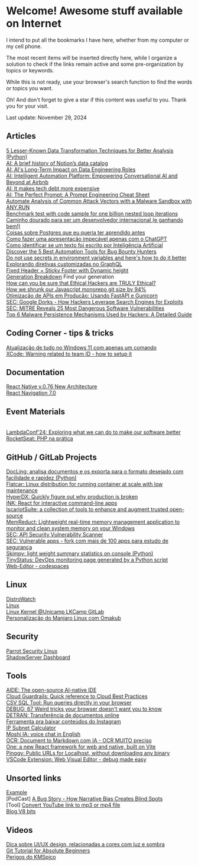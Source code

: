# Welcome! Awesome stuff available on Internet

I intend to put all the bookmarks I have here, whether from my computer or my cell phone.

The most recent items will be inserted directly here, while I organize a solution to check if the links remain active and some pre-organization by topics or keywords.

While this is not ready, use your browser's search function to find the words or topics you want.

Oh! And don't forget to give a star if this content was useful to you. Thank you for your visit.

Last update: November 29, 2024

## Articles
[5 Lesser-Known Data Transformation Techniques for Better Analysis (Python)](https://www.kdnuggets.com/5-lesser-known-data-transformation-techniques-for-better-analysis)
<br>[AI: A brief history of Notion’s data catalog](https://www.notion.so/blog/a-brief-history-of-notions-data-catalog)
<br>[AI: AI's Long-Term Impact on Data Engineering Roles](https://dagster.io/blog/ai-and-data-engineering-roles)
<br>[AI: Intelligent Automation Platform: Empowering Conversational AI and Beyond at Airbnb](https://medium.com/airbnb-engineering/intelligent-automation-platform-empowering-conversational-ai-and-beyond-at-airbnb-869c44833ff2)
<br>[AI: It makes tech debt more expensive](https://www.gauge.sh/blog/ai-makes-tech-debt-more-expensive)
<br>[AI: The Perfect Prompt: A Prompt Engineering Cheat Sheet](https://medium.com/the-generator/the-perfect-prompt-prompt-engineering-cheat-sheet-d0b9c62a2bba)
<br>[Automate Analysis of Common Attack Vectors with a Malware Sandbox with ANY.RUN](https://www.linkedin.com/pulse/automate-analysis-common-attack-vectors-malware-sandbox-j5s4c/)
<br>[Benchmark test with code sample for one billion nested loop iterations](https://benjdd.com/languages/)
<br>[Caminho dourado para ser um desenvolvedor internacional (e ganhando bem!)](https://igor.marcossi.com/caminho-dourado)
<br>[Coisas sobre Postgres que eu queria ter aprendido antes](https://challahscript.com/what_i_wish_someone_told_me_about_postgres)
<br>[Como fazer uma apresentação impecável apenas com o ChatGPT](https://forbes.com.br/forbes-tech/2024/11/como-fazer-uma-apresentacao-impecavel-apenas-com-o-chatgpt)
<br>[Como identificar se um texto foi escrito por Inteligência Artificial](https://forbes.com.br/forbes-tech/2024/11/como-identificar-se-um-texto-foi-escrito-por-inteligencia-artificial)
<br>[Discover the 5 Best Automation Tools for Bug Bounty Hunters](https://www.linkedin.com/pulse/discover-5-best-automation-tools-bug-bounty-hunters-qxghc/)
<br>[Do not use secrets in environment variables and here's how to do it better](https://www.nodejs-security.com/blog/do-not-use-secrets-in-environment-variables-and-here-is-how-to-do-it-better)
<br>[Explorando diretivas customizadas no GraphQL](https://medium.com/profusion-engineering/explorando-diretivas-customizadas-no-graphql-d7830eb675e4)
<br>[Fixed Header + Sticky Footer with Dynamic height](https://medium.com/@DivyanshBatham/fixed-header-sticky-footer-with-dynamic-height-947f6669b981)
<br>[Generation Breakdown](https://www.usatoday.com/story/graphics/2024/10/08/generation-names-years-explained/74701974007/) Find your generation
<br>[How can you be sure that Ethical Hackers are TRULY Ethical?](https://www.linkedin.com/comm/pulse/how-can-you-sure-ethical-hackers-truly-the-cyber-security-hub-mep7e)
<br>[How we shrunk our Javascript monorepo git size by 94%](https://www.jonathancreamer.com/how-we-shrunk-our-git-repo-size-by-94-percent/)
<br>[Otimização de APIs em Produção: Usando FastAPI e Gunicorn](https://medium.com/data-hackers/otimiza%C3%A7%C3%A3o-de-apis-em-produ%C3%A7%C3%A3o-usando-fastapi-e-gunicorn-3eec9bd24ef4)
<br>[SEC: Google Dorks - How Hackers Leverage Search Engines for Exploits](https://www.linkedin.com/comm/pulse/google-dorks-how-hackers-leverage-search-engines-exploits-nwlgc)
<br>[SEC: MITRE Reveals 25 Most Dangerous Software Vulnerabilities](https://www.linkedin.com/comm/pulse/mitre-reveals-25-most-dangerous-software-vulnerabilities-sqb8e)
<br>[Top 6 Malware Persistence Mechanisms Used by Hackers: A Detailed Guide](https://www.linkedin.com/comm/pulse/top-6-malware-persistence-mechanisms-used-hackers-detailed-ey45c)

## Coding Corner - tips & tricks
[Atualização de tudo no Windows 11 com apenas um comando](https://www.techtudo.com.br/dicas-e-tutoriais/2024/10/como-atualizar-todos-os-aplicativos-do-windows-com-apenas-um-comando-edsoftwares.ghtml)
<br>[XCode: Warning related to team ID - how to setup it](https://stackoverflow.com/questions/56616238/warning-for-xcode-capabilities-for-project-may-not-function-correctly-because)

## Documentation
[React Native v.0.76 New Architecture](https://reactnative.dev/blog/2024/10/23/the-new-architecture-is-here)
<br>[React Navigation 7.0](https://reactnavigation.org/blog/2024/11/06/react-navigation-7.0/)

## Event Materials
<br>[LambdaConf'24: Exploring what we can do to make our software better](https://v5.chriskrycho.com/elsewhere/seeing-like-a-programmer/)
<br>[RocketSeat: PHP na prática](https://efficient-sloth-d85.notion.site/PHP-Na-pr-tica-1a9130cb4e424706a03435bdb36e4205)

## GitHub / GitLab Projects
[DocLing: analisa documentos e os exporta para o formato desejado com facilidade e rapidez (Python)](https://github.com/DS4SD/docling)
<br>[Flatcar: Linux distribution for running container at scale with low maintenance](https://github.com/flatcar/Flatcar)
<br>[HyperDX: Quickly figure out why production is broken](https://github.com/hyperdxio/hyperdx/tree/v2)
<br>[INK: React for interactive command-line apps](https://github.com/vadimdemedes/ink)
<br>[IscariotSuite: a collection of tools to enhance and augment trusted open-source](https://gitlab.com/badsectorlabs/iscariot-suite)
<br>[MemReduct: Lightweight real-time memory management application to monitor and clean system memory on your Windows](https://github.com/henrypp/memreduct)
<br>[SEC: API Security Vulnerability Scanner](https://github.com/cerberauth/vulnapi)
<br>[SEC: Vulnerable apps - fork com mais de 100 apps para estudo de segurança](https://github.com/vulnerable-apps)
<br>[Skimpy: light weight summary statistics on console (Python)](https://github.com/aeturrell/skimpy)
<br>[TinyStatus: DevOps monitoring page generated by a Python script](https://github.com/harsxv/tinystatus)
<br>[Web-Editor - codespaces](https://docs.github.com/en/codespaces/developing-in-codespaces/web-based-editor)

## Linux
[DistroWatch](https://distrowatch.com)
<br>[Linux](https://www.linux.com)
<br>[Linux Kernel @Unicamp LKCamp GitLab](https://lkcamp.gitlab.io/lkcamp_docs/)
<br>[Personalização do Manjaro Linux com Omakub](https://www.akitaonrails.com/2024/10/30/omakub-pra-manjaro-e-archwsl)

## Security
[Parrot Security Linux](https://parrotsec.org)
<br>[ShadowServer Dashboard](https://dashboard.shadowserver.org/#web-cves)

## Tools
[AIDE: The open-source AI-native IDE](https://aide.dev)
<br>[Cloud Guardrails: Quick reference to Cloud Best Practices](https://www.cloudguardrails.com)
<br>[CSV SQL Tool: Run queries directly in your browser](https://csvsqltool.com)
<br>[DEBUG: 67 Weird tricks your browser doesn't want you to know](https://alan.norbauer.com/articles/browser-debugging-tricks)
<br>[DETRAN: Transferência de documentos online](https://www.transferenciadigital.detran.sp.gov.br)
<br>[Ferramenta pra baixar conteúdos do Instagram](https://snapinsta.app/pt)
<br>[IP Subnet Calculator](https://www.calculator.net/ip-subnet-calculator.html)
<br>[Moshi IA: voice chat in English](https://moshi.chat/?queue_id=talktomoshi)
<br>[OCR: Document to Markdown com IA - OCR MUITO preciso](https://llamaocr.com)
<br>[One: a new React framework for web and native, built on Vite](https://onestack.dev)
<br>[Pinggy: Public URLs for Localhost, without downloading any binary](https://pinggy.io)
<br>[VSCode Extension: Web Visual Editor - debug made easy](https://marketplace.visualstudio.com/items?itemName=Urin.vscode-web-visual-editor)

## Unsorted links
[Example](http://www.example.com)
<br>\[PodCast\] [A Bug Story - How Narrative Bias Creates Blind Spots](https://spec.fm/podcasts/developer-tea/167202)
<br>\[Tool\] [Convert YouTube link to mp3 or mp4 file](https://youtube-to-mp3.org/mp3-convert/)
<br>[Blog V8 bits](https://v8bits.blogspot.com/)

## Videos
[Dica sobre UI/UX design, relacionadas a cores com luz e sombra](https://youtube.com/shorts/8_mq15b7CeI?si=_X1fiBpHpLsLiML3)
<br>[Git Tutorial for Absolute Beginners](https://www.youtube.com/watch?v=CvUiKWv2-C0)
<br>[Perigos do KMSpico](https://m.youtube.com/watch?v=sEU1CfOV-LA)